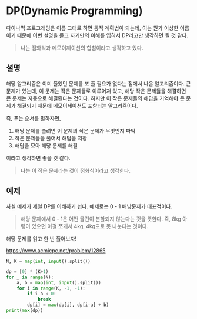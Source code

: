 # DP(Dynamic Programming)

 다이나믹 프로그래밍은 이름 그대로 하면 동적 계획법이 되는데, 이는 뭔가 이상한 이름이기 때문에 이번 설명을 듣고 자기만의 이해를 입혀서 DP라고만 생각하면 될 것 같다.

> 나는 점화식과 메모이제이션의 합침이라고 생각하고 있다.



## 설명

해당 알고리즘은 이미 풀었던 문제를 또 풀 필요가 없다는 점에서 나온 알고리즘이다. 큰 문제가 있는데, 이 문제는 작은 문제들로 이루어져 있고, 해당 작은 문제들을 해결하면 큰 문제는 자동으로 해결된다는 것이다. 하지만 이 작은 문제들의 해답을 기억해야 큰 문제가 해결되기 때문에 메모이제이션도 포함되는 알고리즘이다.



즉, 푸는 순서를 말하자면,

1. 해당 문제를 풀려면 이 문제의 작은 문제가 무엇인지 파악
2. 작은 문제들을 풀어서 해답을 저장
3. 해답을 모아 해당 문제를 해결

이라고 생각하면 좋을 것 같다.

> 나는 이 작은 문제라는 것이 점화식이라고 생각한다.



## 예제



사실 예제가 제일 DP를 이해하기 쉽다. 예제로는 0 - 1 배낭문제가 대표적이다. 

> 해당 문제에서 0 - 1은 어떤 물건이 분할되지 않는다는 것을 뜻한다. 즉, 8kg 아령이 있으면 이걸 쪼개서 4kg, 4kg으로 못 나눈다는 것이다.



해당 문제를 읽고 한 번 풀어보자!

https://www.acmicpc.net/problem/12865



```python
N, K = map(int, input().split())

dp = [0] * (K+1)
for _ in range(N):
    a, b = map(int, input().split())
    for i in range(K, -1, -1):
        if i-a < 0:
            break
        dp[i] = max(dp[i], dp[i-a] + b)
print(max(dp))
```

